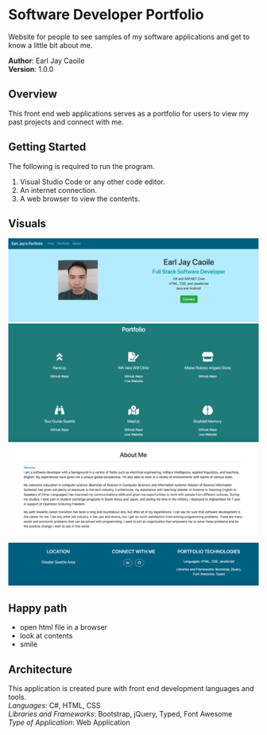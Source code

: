 # Software Developer Portfolio
Website for people to see samples of my software applications and get to know a little bit about me.

**Author**: Earl Jay Caoile <br />
**Version**: 1.0.0

## Overview
This front end web applications serves as a portfolio for users to view my past projects and  connect with me.

## Getting Started
The following is required to run the program.
1. Visual Studio Code or any other code editor.
2. An internet connection.
3. A web browser to view the contents.

## Visuals
![portfolio intro](./assets/portfolio-intro-ss.png) <br />
![portfolio projects](./assets/portfolio-projects-ss.png) <br />
![portfolio about](./assets/portfolio-about-ss.png) <br />
![portfolio footer](./assets/portfolio-footer-ss.png) <br />

## Happy path
- open html file in a browser
- look at contents
- smile

## Architecture
This application is created pure with front end development languages and tools. <br />
*Languages*: C#, HTML, CSS <br />
*Libraries and Frameworks*: Bootstrap, jQuery, Typed, Font Awesome <br />
*Type of Application*: Web Application <br />

